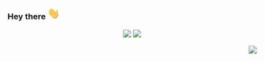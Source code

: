 ### Hey there <img src="https://raw.githubusercontent.com/RegsonDR/RegsonDR/master/assets/wave.gif" width="25px"> 

<p align="center">
  <img height="180" src="https://github-readme-stats.vercel.app/api?username=RegsonDR&count_private=true&show_icons=true&bg_color=3f4448&icon_color=fafbfc&text_color=ffffff&title_color=fafbfc" />
  <img height="180" src="https://github-readme-stats.vercel.app/api/top-langs/?username=RegsonDR&bg_color=3f4448&text_color=ffffff&title_color=fafbfc&layout=compact" />
</p>

<p align="right">
  <img src="https://visitor-badge.glitch.me/badge?page_id=RegsonDR.RegsonDR" />
</p>


<!--
**RegsonDR/RegsonDR** is a ✨ _special_ ✨ repository because its `README.md` (this file) appears on your GitHub profile.

Here are some ideas to get you started:

- 🔭 I’m currently working on ...
- 🌱 I’m currently learning ...
- 👯 I’m looking to collaborate on ...
- 🤔 I’m looking for help with ...
- 💬 Ask me about ...
- 📫 How to reach me: ...
- 😄 Pronouns: ...
- ⚡ Fun fact: ...
-->
